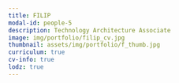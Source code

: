 ```yaml
---
title: FILIP 
modal-id: people-5
description: Technology Architecture Associate
image: img/portfolio/filip_cv.jpg
thumbnail: assets/img/portfolio/f_thumb.jpg
curriculum: true
cv-info: true
lodz: true
---
```



